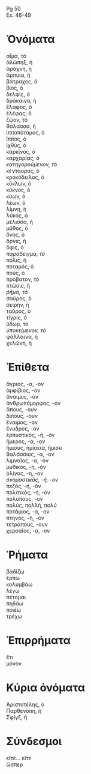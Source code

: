 Pg 50   
Ex. 46-49  
# Ὀνόματα  
αἷμα, τό  
ἀλώπηξ, ἡ  
ἀράχνη, ἡ  
ἅρπυια, ἡ  
βάτραχος, ὁ  
βίος, ὁ  
δελφίς, ὁ  
δράκαινα, ἡ  
ἔλαφος, ὁ  
ἐλέφας, ὁ  
ζῷον, τό  
θάλασσα, ἡ  
ἱπποπόταμος, ὁ  
ἵππος, ὁ  
ἰχθύς, ὁ  
καρκίνος, ὁ  
καρχαρίας, ὁ  
_κατηγορούμενον, τό_  
κένταυρος, ὁ  
κροκόδειλος, ὁ  
κύκλων, ὁ  
κύκνος, ὁ  
κύων, ὁ  
λέων, ὁ  
λίμνη, ἡ  
λύκος, ὁ  
μέλισσα, ἡ  
μῦθος, ὁ  
ὄνος, ὁ  
ὄρνις, ἡ  
ὄφις, ὁ  
_παράδειγμα, τό_  
πόλις, ἡ  
ποταμός, ὁ  
πούς, ὁ  
πρόβατον, τό  
πτῶσις, ἡ  
_ῥῆμα, τό_  
σαῦρος, ὁ  
σειρήν, ἡ  
ταῦρος, ὁ  
τίγρις, ὁ  
ὕδωρ, τό  
_ὑποκείμενον, τό_  
φάλλαινα, ἡ  
χελώνη, ἡ  
# Ἐπίθετα  
ἄγριος, -α, -ον  
ἀμφίβιος, -ον  
ἄναιμος, -ον  
ἀνθρωπόμορφος, -ον  
ἄπους, -ουν  
δίπους, -ουν  
ἔναιμος, -ον  
ἔνυδρος, -ον  
ἑρπυστικός, -ή, -όν  
ἥμερος, -α, -ον  
ἥμισυς, ἡμίσεια, ἥμισυ  
θαλάσσιος, -α, -ον  
λιμναῖος, -α, -ον  
μυθικός, -ή, -όν  
ὀλίγος, -η, -ον  
_ὀνομαστικός, -ή, -ον_  
πεζός, -ή, -όν  
πολιτικός, -ή, -όν  
πολύπους, -ον  
πολύς, πολλή, πολύ  
ποτάμιος, -α, -ον  
πτηνός, -ή, -όν  
τετράπους, -ουν  
χερσαῖος, -α, -ον  
# Ῥήματα  
βαδίζω  
ἕρπω  
κολυμβάω  
λέγω  
πέτομαι  
πηδάω  
ποιέω  
τρέχω  
# Ἐπιρρήματα  
ἔτι  
μόνον  
# Κύρια ὀνόματα  
Ἀριστοτέλης, ὁ  
Παρθενόπη, ἡ  
Σφίγξ, ἡ  
# Σύνδεσμοι  
εἴτε... εἴτε  
ὥσπερ